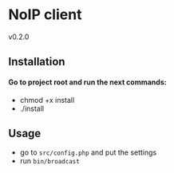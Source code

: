NoIP client
========================

v0.2.0

Installation
------------------

#### Go to project root and run the next commands:

 - chmod +x install
 - ./install


Usage
------------------

 - go to ```src/config.php``` and put the settings
 - run ```bin/broadcast```
